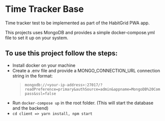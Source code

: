# Time Tracker Base

Time tracker test to be implemented as part of the HabitGrid PWA app.

This projects uses MongoDB and provides a simple docker-compose.yml file to set it up on your system.

## To use this project follow the steps:

- Install docker on your machine
- Create a .env file and provide a MONGO_CONNECTION_URL connection string in the format:
  > `mongodb://<your-ip-address>:27017/?readPreference=primary&authSource=admin&appname=MongoDB%20Compass&ssl=false`
- Run `docker-compose up` in the root folder. (This will start the database and the backend)
- `cd client => yarn install, npm start`
